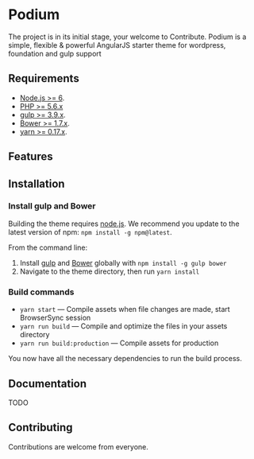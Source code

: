 Podium
===
The project is in its initial stage, your welcome to Contribute.
Podium is a simple, flexible & powerful AngularJS starter theme for wordpress, foundation and gulp support

Requirements
---
- [Node.js >= 6](https://nodejs.org).
- [PHP >= 5.6.x](http://php.net/)
- [gulp >= 3.9.x](http://gulpjs.com/).
- [Bower >= 1.7.x](http://bower.io/).
- [yarn >= 0.17.x](https://github.com/yarnpkg/yarn).

Features
---

Installation
---


### Install gulp and Bower

Building the theme requires [node.js](http://nodejs.org/download/). We recommend you update to the latest version of npm: `npm install -g npm@latest`.

From the command line:

1. Install [gulp](http://gulpjs.com) and [Bower](http://bower.io/) globally with `npm install -g gulp bower`
2. Navigate to the theme directory, then run `yarn install`

### Build commands

* `yarn start` — Compile assets when file changes are made, start BrowserSync session
* `yarn run build` — Compile and optimize the files in your assets directory
* `yarn run build:production` — Compile assets for production

You now have all the necessary dependencies to run the build process.


## Documentation
TODO

## Contributing

Contributions are welcome from everyone.
